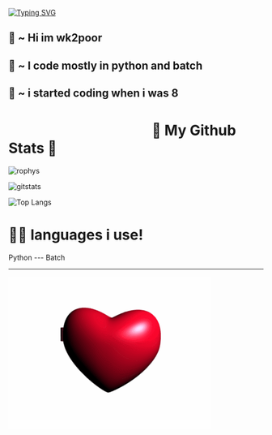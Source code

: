 [![Typing SVG](https://readme-typing-svg.herokuapp.com?size=50&duration=3000&color=E43838&center=true&vCenter=true&lines=Welcome;Im+wk2poor)](https://git.io/typing-svg)

💫 ~ Hi im wk2poor
-
💫 ~ I code mostly in python and batch
-
💫 ~ i started coding when i was 8
-

# ㅤㅤㅤㅤㅤㅤㅤㅤㅤㅤㅤ💙 My Github Stats 💙
![rophys](https://github-profile-trophy.vercel.app/?username=wk2poor&theme=dark_lover)


![gitstats](https://github-readme-stats.vercel.app/api?username=wk2poor&show_icons=true&theme=dracula)


![Top Langs](https://github-readme-stats.vercel.app/api/top-langs/?username=wk2poor&show_icons=true&theme=dracula)












# 👨‍💻 languages i use!
Python --- Batch

___________________________________________________________

![ily!](wk2poor.gif)



